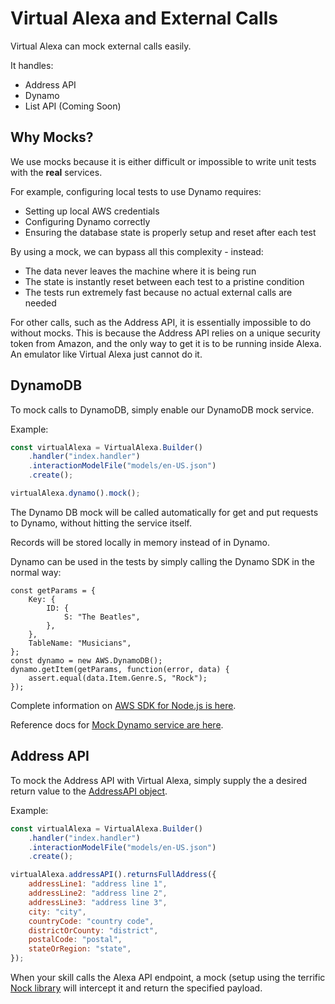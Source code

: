 # Virtual Alexa and External Calls
Virtual Alexa can mock external calls easily.

It handles:  
* Address API
* Dynamo
* List API (Coming Soon)

## Why Mocks?
We use mocks because it is either difficult or impossible to write unit tests with the **real** services.

For example, configuring local tests to use Dynamo requires:
* Setting up local AWS credentials
* Configuring Dynamo correctly
* Ensuring the database state is properly setup and reset after each test

By using a mock, we can bypass all this complexity - instead:
* The data never leaves the machine where it is being run
* The state is instantly reset between each test to a pristine condition
* The tests run extremely fast because no actual external calls are needed

For other calls, such as the Address API, it is essentially impossible to do without mocks.
This is because the Address API relies on a unique security token from Amazon, 
and the only way to get it is to be running inside Alexa. An emulator like Virtual Alexa just cannot do it.

## DynamoDB
To mock calls to DynamoDB, simply enable our DynamoDB mock service.

Example:

```javascript
const virtualAlexa = VirtualAlexa.Builder()
    .handler("index.handler")
    .interactionModelFile("models/en-US.json")
    .create();

virtualAlexa.dynamo().mock();
```

The Dynamo DB mock will be called automatically for get and put requests to Dynamo, without hitting the service itself.

Records will be stored locally in memory instead of in Dynamo.

Dynamo can be used in the tests by simply calling the Dynamo SDK in the normal way:

```
const getParams = {
    Key: {
        ID: {
            S: "The Beatles",
        },
    },
    TableName: "Musicians",
};
const dynamo = new AWS.DynamoDB();
dynamo.getItem(getParams, function(error, data) {
    assert.equal(data.Item.Genre.S, "Rock");
});
```

Complete information on [AWS SDK for Node.js is here](https://docs.aws.amazon.com/AWSJavaScriptSDK/latest/AWS/DynamoDB.html).

Reference docs for [Mock Dynamo service are here](https://bespoken.github.io/virtual-alexa/api/classes/dynamodb.html).

## Address API
To mock the Address API with Virtual Alexa, simply supply the a desired return value to the [AddressAPI object](https://bespoken.github.io/virtual-alexa/api/classes/addressapi.html).

Example:
```javascript
const virtualAlexa = VirtualAlexa.Builder()
    .handler("index.handler")
    .interactionModelFile("models/en-US.json")
    .create();

virtualAlexa.addressAPI().returnsFullAddress({
    addressLine1: "address line 1",
    addressLine2: "address line 2",
    addressLine3: "address line 3",
    city: "city",
    countryCode: "country code",
    districtOrCounty: "district",
    postalCode: "postal",
    stateOrRegion: "state",
});
```

When your skill calls the Alexa API endpoint, 
a mock (setup using the terrific [Nock library](https://github.com/node-nock/nock) will intercept it and return the specified payload.

